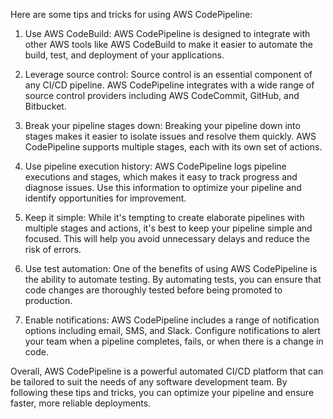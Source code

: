 Here are some tips and tricks for using AWS CodePipeline:

1. Use AWS CodeBuild: AWS CodePipeline is designed to integrate with other AWS tools like AWS CodeBuild to make it easier to automate the build, test, and deployment of your applications.

2. Leverage source control: Source control is an essential component of any CI/CD pipeline. AWS CodePipeline integrates with a wide range of source control providers including AWS CodeCommit, GitHub, and Bitbucket.

3. Break your pipeline stages down: Breaking your pipeline down into stages makes it easier to isolate issues and resolve them quickly. AWS CodePipeline supports multiple stages, each with its own set of actions.

4. Use pipeline execution history: AWS CodePipeline logs pipeline executions and stages, which makes it easy to track progress and diagnose issues. Use this information to optimize your pipeline and identify opportunities for improvement.

5. Keep it simple: While it's tempting to create elaborate pipelines with multiple stages and actions, it's best to keep your pipeline simple and focused. This will help you avoid unnecessary delays and reduce the risk of errors.

6. Use test automation: One of the benefits of using AWS CodePipeline is the ability to automate testing. By automating tests, you can ensure that code changes are thoroughly tested before being promoted to production.

7. Enable notifications: AWS CodePipeline includes a range of notification options including email, SMS, and Slack. Configure notifications to alert your team when a pipeline completes, fails, or when there is a change in code.

Overall, AWS CodePipeline is a powerful automated CI/CD platform that can be tailored to suit the needs of any software development team. By following these tips and tricks, you can optimize your pipeline and ensure faster, more reliable deployments.

